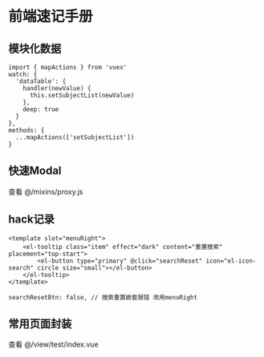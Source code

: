 # 前端速记手册

## 模块化数据
```
import { mapActions } from 'vuex'
watch: {
  'dataTable': {
    handler(newValue) {
      this.setSubjectList(newValue)
    },
    deep: true
  }
},
methods: {
  ...mapActions(['setSubjectList'])
}
```

## 快速Modal
查看 @/mixins/proxy.js

## hack记录
```
<template slot="menuRight">
	<el-tooltip class="item" effect="dark" content="重置搜索" placement="top-start">
   		<el-button type="primary" @click="searchReset" icon="el-icon-search" circle size="small"></el-button>
   	</el-tooltip>
</template>

searchResetBtn: false, // 搜索重置嵌套报错 改用menuRight
```

## 常用页面封装
查看 @/view/test/index.vue
